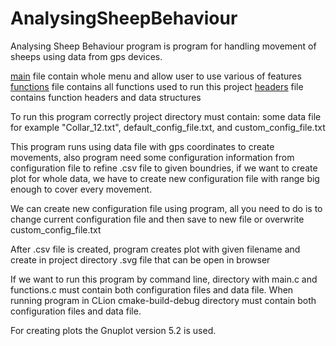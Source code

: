 # AnalysingSheepBehaviour

Analysing Sheep Behaviour program is program for handling movement of sheeps using data from gps devices.

[main](https://github.com/Tyranus27/AnalysingSheepBehaviour/blob/ad5bf23d4fffb84d5e014e8c9ea378b2e0157706/main.c) file contain whole menu and allow user to use various of features
[functions](https://github.com/Tyranus27/AnalysingSheepBehaviour/blob/ad5bf23d4fffb84d5e014e8c9ea378b2e0157706/functions.c) file contains all functions used to run this project
[headers](https://github.com/Tyranus27/AnalysingSheepBehaviour/blob/ad5bf23d4fffb84d5e014e8c9ea378b2e0157706/headers.h) file contains function headers and data structures

To run this program correctly project directory must contain: some data file for example "Collar_12.txt", default_config_file.txt, and custom_config_file.txt

This program runs using data file with gps coordinates to create movements, also program need some configuration information from configuration file to refine .csv file to given boundries,
if we want to create plot for whole data, we have to create new configuration file with range big enough to cover every movement.

We can create new configuration file using program, all you need to do is to change current configuration file and then save to new file or overwrite custom_config_file.txt

After .csv file is created, program creates plot with given filename and create in project directory .svg file that can be open in browser 

If we want to run this program by command line, directory with main.c and functions.c must contain both configuration files and data file.
When running program in CLion cmake-build-debug directory must contain both configuration files and data file.

For creating plots the Gnuplot version 5.2 is used.
